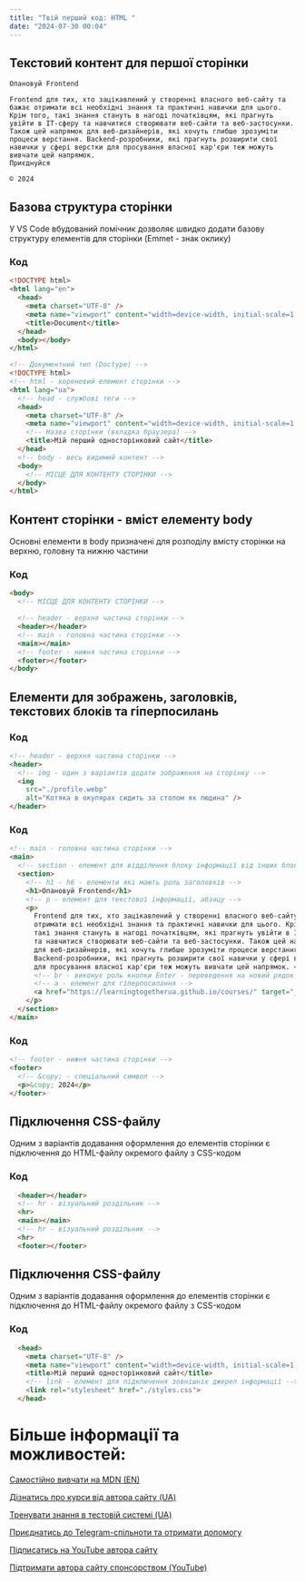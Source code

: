 ```yaml
---
title: "Твій перший код: HTML "
date: "2024-07-30 00:04"
---
```


## Текстовий контент для першої сторінки

```console
Опановуй Frontend

Frontend для тих, хто зацікавлений у створенні власного веб-сайту та бажає отримати всі необхідні знання та практичні навички для цього. Крім того, такі знання стануть в нагоді початківцям, які прагнуть увійти в IT-сферу та навчитися створювати веб-сайти та веб-застосунки. Також цей напрямок для веб-дизайнерів, які хочуть глибше зрозуміти процеси верстання. Backend-розробники, які прагнуть розширити свої навички у сфері верстки для просування власної кар'єри теж можуть вивчати цей напрямок.
Приєднуйся

© 2024
```

## Базова структура сторінки

У VS Code вбудований помічник дозволяє швидко додати базову структуру елементів для сторінки (Emmet - знак оклику)

### Код

```html
<!DOCTYPE html>
<html lang="en">
  <head>
    <meta charset="UTF-8" />
    <meta name="viewport" content="width=device-width, initial-scale=1.0" />
    <title>Document</title>
  </head>
  <body></body>
</html>
```

```html
<!-- Документний тип (Doctype) -->
<!DOCTYPE html>
<!-- html - кореневий елемент сторінки -->
<html lang="ua">
  <!-- head - службові теги -->
  <head>
    <meta charset="UTF-8" />
    <meta name="viewport" content="width=device-width, initial-scale=1.0" />
    <!-- Назва сторінки (вкладка браузера) -->
    <title>Мій перший односторінковий сайт</title>
  </head>
  <!-- bodу - весь видимий контент -->
  <body>
    <!-- МІСЦЕ ДЛЯ КОНТЕНТУ СТОРІНКИ -->
  </body>
</html>
```

## Контент сторінки - вміст елементу body

Основні елементи в body призначені для розподілу вмісту сторінки на верхню, головну та нижню частини

### Код

```html
<body>
  <!-- МІСЦЕ ДЛЯ КОНТЕНТУ СТОРІНКИ -->

  <!-- header - верхня частина сторінки -->
  <header></header>
  <!-- main - головна частина сторінки -->
  <main></main>
  <!-- footer - нижня частина сторінки -->
  <footer></footer>
</body>
```

## Елементи для зображень, заголовків, текстових блоків та гіперпосилань

### Код

```html
<!-- header - верхня частина сторінки -->
<header>
  <!-- img - один з варіантів додати зображення на сторінку -->
  <img
    src="./profile.webp"
    alt="Котяка в окулярах сидить за столом як людина" />
</header>
```

### Код

```html
<!-- main - головна частина сторінки -->
<main>
  <!-- section - елемент для відділення блоку інформації від інших блоків -->
  <section>
    <!-- h1 - h6 - елементи які мають роль заголовків -->
    <h1>Опановуй Frontend</h1>
    <!-- p - елемент для текстової інформації, абзацу -->
    <p>
      Frontend для тих, хто зацікавлений у створенні власного веб-сайту та бажає
      отримати всі необхідні знання та практичні навички для цього. Крім того,
      такі знання стануть в нагоді початківцям, які прагнуть увійти в IT-сферу
      та навчитися створювати веб-сайти та веб-застосунки. Також цей напрямок
      для веб-дизайнерів, які хочуть глибше зрозуміти процеси верстання.
      Backend-розробники, які прагнуть розширити свої навички у сфері верстки
      для просування власної кар'єри теж можуть вивчати цей напрямок. <br />
      <!-- br - виконує роль кнопки Enter - переведення на новий рядок -->
      <!-- a - елемент для гіперпосилання -->
      <a href="https://learningtogetherua.github.io/courses/" target="_blank">Приєднуйся</a>
    </p>
  </section>
</main>
```

### Код

```html
<!-- footer - нижня частина сторінки -->
<footer>
  <!-- &copy; - спеціальний символ -->
  <p>&copy; 2024</p>
</footer>
```
## Підключення CSS-файлу
Одним з варіантів додавання оформлення до елементів сторінки є підключення до HTML-файлу окремого файлу з CSS-кодом

### Код

```html
  <header></header>
  <!-- hr - візуальний роздільник -->
  <hr>
  <main></main>
  <!-- hr - візуальний роздільник -->
  <hr>
  <footer></footer>
```
## Підключення CSS-файлу
Одним з варіантів додавання оформлення до елементів сторінки є підключення до HTML-файлу окремого файлу з CSS-кодом

### Код

```html
  <head>
    <meta charset="UTF-8" />
    <meta name="viewport" content="width=device-width, initial-scale=1.0" />
    <title>Мій перший односторінковий сайт</title>
    <!-- link - елемент для підключення зовнішніх джерел інформації -->
    <link rel="stylesheet" href="./styles.css">
  </head>
```
# Більше інформації та можливостей:

[Самостійно вивчати на MDN (EN)](https://developer.mozilla.org/en-US/curriculum/)

[Дізнатись про курси від автора сайту (UA)](https://learningtogetherua.github.io/courses/)

[Тренувати знання в тестовій системі (UA)](https://testeducatorua.github.io/itest/)

[Приєднатись до Telegram-спільноти та отримати допомогу](https://t.me/profrontendua)

[Підписатись на YouTube автора сайту](https://www.youtube.com/@itmentor)

[Підтримати автора сайту спонсорством (YouTube)](https://www.youtube.com/channel/UCo8KNXmB8Yb_07FzwCL6HgQ/join)
